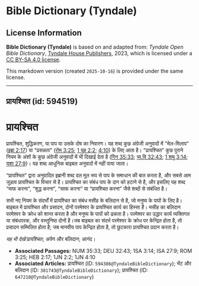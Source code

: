 # Bible Dictionary (Tyndale)

## License Information

**Bible Dictionary (Tyndale)** is based on and adapted from: _Tyndale Open Bible Dictionary_, [Tyndale House Publishers](https://tyndaleopenresources.com/), 2023, which is licensed under a [CC BY-SA 4.0 license](https://creativecommons.org/licenses/by-sa/4.0/legalcode.en).

This markdown version (created `2025-10-16`) is provided under the same license.



--------------------------------

## प्रायश्चित (id: 594519)

प्रायश्चित
==========

प्रायश्चित, शुद्धिकरण, या पाप या उसके दोष का निवारण। यह शब्द कुछ अंग्रेजी अनुवादों में "मेल\-मिलाप" ([इब्रा 2:17](https://ref.ly/Heb2:17)) या "प्रसन्नता" ([रोम 3:25](https://ref.ly/Rom3:25); [1 यूह 2:2](https://ref.ly/1John2:2); [4:10](https://ref.ly/1John4:10)) के लिए आता है। "प्रायश्चित" कुछ पुराने नियम के अंशों के कुछ अंग्रेजी अनुवादों में भी दिखाई देता है ([गिन 35:33](https://ref.ly/Num35:33); [व्य.वि 32:43](https://ref.ly/Deut32:43); [1 शमू 3:14](https://ref.ly/1Sam3:14); [यशा 27:9](https://ref.ly/Isa27:9))। यह शब्द आधुनिक बाइबल अनुवादों में नहीं पाया जाता।

“प्रायश्चित” द्वारा अनुवादित इब्रानी शब्द दल मूल रूप से पाप के समाधान की बात करता है, और सबसे आम जुड़ाव प्रायश्चित के विचार से है। प्रायश्चित का संबंध पाप के दाग को हटाने से है, और इसलिए यह शब्द “माफ करना”, “शुद्ध करना”, “साफ करना” या “प्रायश्चित करना” जैसे शब्दों से संबंधित है।

सभी नए नियम के संदर्भों में प्रायश्चित का संबंध मसीह के बलिदान से है, जो मनुष्य के पापों के लिए है। बाइबल में प्रायश्चित और प्रसादन, दोनों परमेश्वर के प्रायश्चित कार्य का हिस्सा हैं। मसीह का बलिदान परमेश्वर के क्रोध को शान्त करता है और मनुष्य के पापों को ढकता है। परमेश्वर का उद्धार कार्य व्यक्तिगत या संबंधपरक, और वस्तुनिष्ठ दोनों है।जब बाइबल का संदर्भ परमेश्वर के क्रोध पर केन्द्रित होता है, तो प्रसादन सम्मिलित होता है; जब मानवीय पाप केन्द्रित होता है, तो छुटकारा प्रायश्चित प्रदान करता है।

*यह भी देखें* प्रायश्चित; अर्पण और बलिदान; आनंद।

* **Associated Passages:** NUM 35:33; DEU 32:43; 1SA 3:14; ISA 27:9; ROM 3:25; HEB 2:17; 1JN 2:2; 1JN 4:10
* **Associated Articles:** प्रायश्चित (ID: `594386@TyndaleBibleDictionary`); भेंट और बलिदान (ID: `381743@TyndaleBibleDictionary`); प्रायश्चित (ID: `647210@TyndaleBibleDictionary`)

